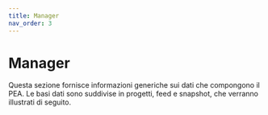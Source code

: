 ```yaml
---
title: Manager
nav_order: 3
---
```


# Manager



Questa sezione fornisce informazioni generiche sui dati che compongono il PEA. Le basi dati sono suddivise in progetti, feed e snapshot, che verranno illustrati di seguito.

